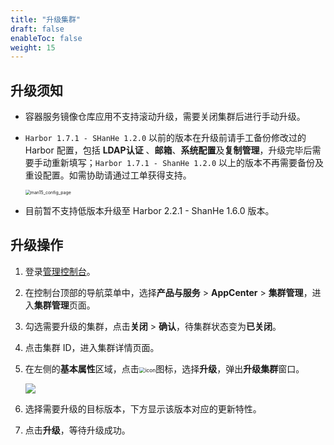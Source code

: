 ```yaml
---
title: "升级集群"
draft: false
enableToc: false
weight: 15
---
```




## 升级须知

- 容器服务镜像仓库应用不支持滚动升级，需要关闭集群后进行手动升级。

- `Harbor 1.7.1 - SHanHe 1.2.0` 以前的版本在升级前请手工备份修改过的 Harbor 配置，包括 **LDAP认证** 、**邮箱**、**系统配置**及**复制管理**，升级完毕后需要手动重新填写；`Harbor 1.7.1 - ShanHe 1.2.0` 以上的版本不再需要备份及重设配置。如需协助请通过工单获得支持。

  <img src="/container/harbor/_images/man15_config_page.png" alt="man15_config_page" style="zoom:50%;" />

- 目前暂不支持低版本升级至 Harbor 2.2.1 - ShanHe 1.6.0 版本。

## 升级操作

1. 登录[管理控制台](https://console.shanhe.com/login)。

2. 在控制台顶部的导航菜单中，选择**产品与服务** > **AppCenter** > **集群管理**，进入**集群管理**页面。

3. 勾选需要升级的集群，点击**关闭** > **确认**，待集群状态变为**已关闭**。

4. 点击集群 ID，进入集群详情页面。

5. 在左侧的**基本属性**区域，点击<img src="/container/harbor/_images/man05_menu_icon.png" alt="icon" style="zoom:60%;" />图标，选择**升级**，弹出**升级集群**窗口。


     ![](/container/harbor/_images/man15_upgrade.png)

6. 选择需要升级的目标版本，下方显示该版本对应的更新特性。

7. 点击**升级**，等待升级成功。





